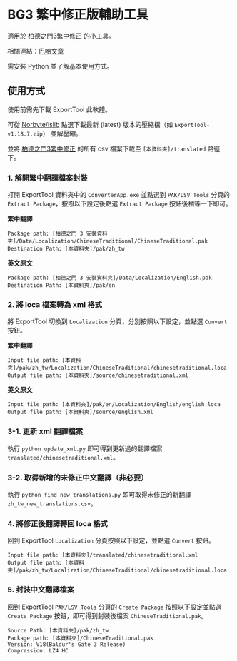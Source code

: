 # BG3 繁中修正版輔助工具

適用於 [柏德之門3繁中修正](https://paratranz.cn/projects/7918) 的小工具。

相關連結：[巴哈文章](https://forum.gamer.com.tw/C.php?bsn=2954&snA=5347&tnum=11)

需安裝 Python 並了解基本使用方式。

## 使用方式

使用前需先下載 ExportTool 此軟體。

可從 [Norbyte/lslib](https://github.com/Norbyte/lslib/releases) 點選下載最新 (latest) 版本的壓縮檔（如 ` ExportTool-v1.18.7.zip `） 並解壓縮。

並將 [柏德之門3繁中修正](https://paratranz.cn/projects/7918) 的所有 csv 檔案下載至 `[本資料夾]/translated` 路徑下。

### 1. 解開繁中翻譯檔案封裝

打開 ExportTool 資料夾中的 `ConverterApp.exe` 並點選到 `PAK/LSV Tools` 分頁的 `Extract Package`，按照以下設定後點選 `Extract Package` 按鈕後稍等一下即可。

**繁中翻譯**
```plain
Package path: [柏德之門 3 安裝資料夾]/Data/Localization/ChineseTraditional/ChineseTraditional.pak
Destination Path: [本資料夾]/pak/zh_tw
```

**英文原文**
```plain
Package path: [柏德之門 3 安裝資料夾]/Data/Localization/English.pak
Destination Path: [本資料夾]/pak/en
```

### 2. 將 loca 檔案轉為 xml 格式

將 ExportTool 切換到 `Localization` 分頁，分別按照以下設定，並點選 `Convert` 按鈕。

**繁中翻譯**

```plain
Input file path: [本資料夾]/pak/zh_tw/Localization/ChineseTraditional/chinesetraditional.loca
Output file path: [本資料夾]/source/chinesetraditional.xml
```

**英文原文**

```plain
Input file path: [本資料夾]/pak/en/Localization/English/english.loca
Output file path: [本資料夾]/source/english.xml
```

### 3-1. 更新 xml 翻譯檔案

執行 `python update_xml.py` 即可得到更新過的翻譯檔案 `translated/chinesetraditional.xml`。

### 3-2. 取得新增的未修正中文翻譯（非必要）

執行 `python find_new_translations.py` 即可取得未修正的新翻譯 `zh_tw_new_translations.csv`。

### 4. 將修正後翻譯轉回 loca 格式

回到 ExportTool `Localization` 分頁按照以下設定，並點選 `Convert` 按鈕。

```plain
Input file path: [本資料夾]/translated/chinesetraditional.xml
Output file path: [本資料夾]/pak/zh_tw/Localization/ChineseTraditional/chinesetraditional.loca
```

### 5. 封裝中文翻譯檔案

回到 ExportTool `PAK/LSV Tools` 分頁的 `Create Package` 按照以下設定並點選 `Create Package` 按鈕，即可得到封裝後檔案 `ChineseTraditional.pak`。

```plain
Source Path: [本資料夾]/pak/zh_tw
Package path: [本資料夾]/ChineseTraditional.pak
Version: V18(Baldur's Gate 3 Release)
Compression: LZ4 HC
```